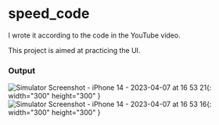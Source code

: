 # speed_code

I wrote it according to the code in the YouTube video.

This project is aimed at practicing the UI.

### Output


![Simulator Screenshot - iPhone 14 - 2023-04-07 at 16 53 21](https://user-images.githubusercontent.com/61726800/230567231-60defd5d-4ddf-4350-b580-194cfd35352e.png){: width="300" height="300" }
![Simulator Screenshot - iPhone 14 - 2023-04-07 at 16 53 16](https://user-images.githubusercontent.com/61726800/230567238-b3f8d695-4a47-4825-9688-a0c269b72bfe.png){: width="300" height="300" }

